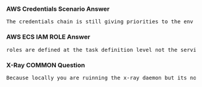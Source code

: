 ### AWS Credentials Scenario Answer

<pre>The credentials chain is still giving priorities to the env variables.</pre>

### AWS ECS IAM ROLE Answer

<pre>roles are defined at the task definition level not the service level</pre>

### X-Ray COMMON Question

<pre>
Because locally you are ruinning the x-ray daemon but its not running on your ec2.
</pre>
